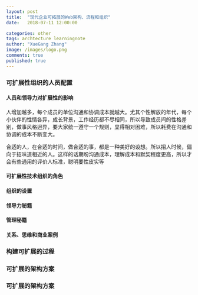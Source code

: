```yaml
---
layout: post
title:  "现代企业可拓展的Web架构、流程和组织"
date:   2018-07-11 12:00:00

categories: other
tags: archtecture learningnote
author: "XueGang Zhang"
image: /images/logo.png
comments: true
published: true
---
```


### 可扩展性组织的人员配置

#### 人员和领导力对扩展性的影响

人增加越多，每个成员的单位沟通和协调成本就越大。尤其个性解放的年代，每个小伙伴的性情各异，成长背景，工作经历都不尽相同，所以导致成员间的性格差别，做事风格迥异，要大家统一遵守一个规则，显得相对困难，所以耗费在沟通和协调的成本不断变大。

合适的人，在合适的时间，做合适的事，都是一种美好的设想。所以招人时候，偏向于招味道相近的人。这样的话期盼沟通成本，理解成本和默契程度更高，所以才会有些通用的评价人标准，聪明要性皮实等

#### 可扩展性技术组织的角色

#### 组织的设置

#### 领导力秘籍

#### 管理秘籍

#### 关系、思维和商业案例

### 构建可扩展的过程

### 可扩展的架构方案

### 可扩展的架构方案








